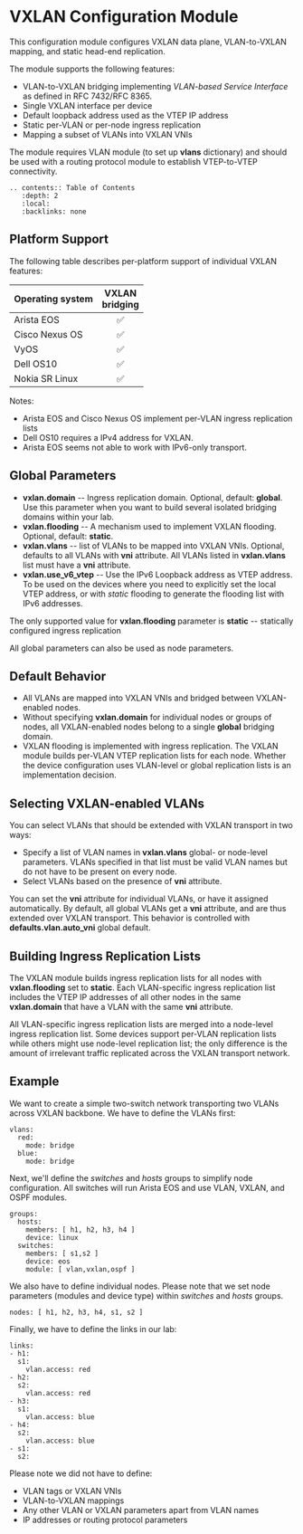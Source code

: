 # VXLAN Configuration Module

This configuration module configures VXLAN data plane, VLAN-to-VXLAN mapping, and static head-end replication.

The module supports the following features:

* VLAN-to-VXLAN bridging implementing _VLAN-based Service Interface_ as defined in RFC 7432/RFC 8365.
* Single VXLAN interface per device
* Default loopback address used as the VTEP IP address
* Static per-VLAN or per-node ingress replication
* Mapping a subset of VLANs into VXLAN VNIs

The module requires VLAN module (to set up **vlans** dictionary) and should be used with a routing protocol module to establish VTEP-to-VTEP connectivity.

```eval_rst
.. contents:: Table of Contents
   :depth: 2
   :local:
   :backlinks: none
```

## Platform Support

The following table describes per-platform support of individual VXLAN features:

| Operating system   | VXLAN<br>bridging |
| ------------------ | :-: |
| Arista EOS         | ✅  |
| Cisco Nexus OS     | ✅  |
| VyOS               | ✅  |
| Dell OS10          | ✅  |
| Nokia SR Linux     | ✅  |

Notes:
* Arista EOS and Cisco Nexus OS implement per-VLAN ingress replication lists
* Dell OS10 requires a IPv4 address for VXLAN.
* Arista EOS seems not able to work with IPv6-only transport.

## Global Parameters

* **vxlan.domain** -- Ingress replication domain. Optional, default: **global**. Use this parameter when you want to build several isolated bridging domains within your lab.
* **vxlan.flooding** -- A mechanism used to implement VXLAN flooding. Optional, default: **static**.
* **vxlan.vlans** -- list of VLANs to be mapped into VXLAN VNIs.  Optional, defaults to all VLANs with **vni** attribute. All VLANs listed in **vxlan.vlans** list must have a **vni** attribute.
* **vxlan.use_v6_vtep** -- Use the IPv6 Loopback address as VTEP address. To be used on the devices where you need to explicitly set the local VTEP address, or with *static* flooding to generate the flooding list with IPv6 addresses.

The only supported value for **vxlan.flooding** parameter is **static** -- statically configured ingress replication

All global parameters can also be used as node parameters.

## Default Behavior

* All VLANs are mapped into VXLAN VNIs and bridged between VXLAN-enabled nodes.
* Without specifying **vxlan.domain** for individual nodes or groups of nodes, all VXLAN-enabled nodes belong to a single **global** bridging domain.
* VXLAN flooding is implemented with ingress replication. The VXLAN module builds per-VLAN VTEP replication lists for each node. Whether the device configuration uses VLAN-level or global replication lists is an implementation decision.

## Selecting VXLAN-enabled VLANs

You can select VLANs that should be extended with VXLAN transport in two ways:

* Specify a list of VLAN names in **vxlan.vlans** global- or node-level parameters. VLANs specified in that list must be valid VLAN names but do not have to be present on every node.
* Select VLANs based on the presence of **vni** attribute.

You can set the **vni** attribute for individual VLANs, or have it assigned automatically. By default, all global VLANs get a **vni** attribute, and are thus extended over VXLAN transport. This behavior is controlled with **defaults.vlan.auto_vni** global default.

## Building Ingress Replication Lists

The VXLAN module builds ingress replication lists for all nodes with **vxlan.flooding** set to **static**. Each VLAN-specific ingress replication list includes the VTEP IP addresses of all other nodes in the same **vxlan.domain** that have a VLAN with the same **vni** attribute.

All VLAN-specific ingress replication lists are merged into a node-level ingress replication list. Some devices support per-VLAN replication lists while others might use node-level replication list; the only difference is the amount of irrelevant traffic replicated across the VXLAN transport network.

## Example

We want to create a simple two-switch network transporting two VLANs across VXLAN backbone. We have to define the VLANs first:

```
vlans:
  red:
    mode: bridge
  blue:
    mode: bridge
```

Next, we'll define the *switches* and *hosts* groups to simplify node configuration. All switches will run Arista EOS and use VLAN, VXLAN, and OSPF modules.

```
groups:
  hosts:
    members: [ h1, h2, h3, h4 ]
    device: linux
  switches:
    members: [ s1,s2 ]
    device: eos
    module: [ vlan,vxlan,ospf ]
```

We also have to define individual nodes. Please note that we set node parameters (modules and device type) within *switches* and *hosts* groups.

```
nodes: [ h1, h2, h3, h4, s1, s2 ]
```

Finally, we have to define the links in our lab:

```
links:
- h1:
  s1:
    vlan.access: red
- h2:
  s2:
    vlan.access: red
- h3:
  s1:
    vlan.access: blue
- h4:
  s2:
    vlan.access: blue
- s1:
  s2:
```

Please note we did not have to define:

* VLAN tags or VXLAN VNIs
* VLAN-to-VXLAN mappings
* Any other VLAN or VXLAN parameters apart from VLAN names
* IP addresses or routing protocol parameters
